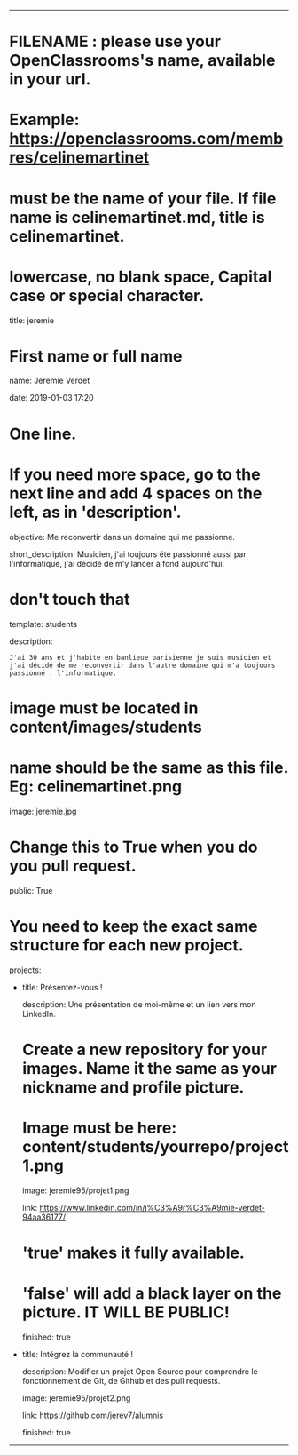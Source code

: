 ---


# FILENAME : please use your OpenClassrooms's name, available in your url.

# Example: https://openclassrooms.com/membres/celinemartinet

# must be the name of your file. If file name is celinemartinet.md, title is celinemartinet.

# lowercase, no blank space, Capital case or special character.

title: jeremie


# First name or full name

name: Jeremie Verdet

date: 2019-01-03 17:20


# One line.

# If you need more space, go to the next line and add 4 spaces on the left, as in 'description'.

objective: Me reconvertir dans un domaine qui me passionne.

short_description: Musicien, j'ai toujours été passionné aussi par l'informatique, j'ai décidé de m'y lancer à fond aujourd'hui.


# don't touch that

template: students

description:

    J'ai 30 ans et j'habite en banlieue parisienne je suis musicien et j'ai décidé de me reconvertir dans l'autre domaine qui m'a toujours passionné : l'informatique.

# image must be located in content/images/students

# name should be the same as this file. Eg: celinemartinet.png

image: jeremie.jpg


# Change this to True when you do you pull request.

public: True


# You need to keep the exact same structure for each new project.

projects:

  - title: Présentez-vous !

    description: Une présentation de moi-même et un lien vers mon LinkedIn.

    # Create a new repository for your images. Name it the same as your nickname and profile picture.

    # Image must be here: content/students/yourrepo/project1.png

    image: jeremie95/projet1.png

    link: https://www.linkedin.com/in/j%C3%A9r%C3%A9mie-verdet-94aa36177/

    # 'true' makes it fully available.

    # 'false' will add a black layer on the picture. IT WILL BE PUBLIC!

    finished: true

  - title: Intégrez la communauté !

    description: Modifier un projet Open Source pour comprendre le fonctionnement de Git, de Github et des pull requests. 

    image: jeremie95/projet2.png

    link: https://github.com/jerev7/alumnis

    finished: true

  ---
